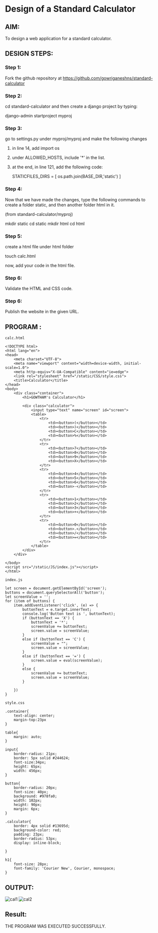 # Design of a Standard Calculator

## AIM:

To design a web application for a standard calculator.

## DESIGN STEPS:

### Step 1:

 Fork the github repository at https://github.com/gowriganeshns/standard-calculator

### Step 2:
 
 cd standard-calculator and then create a django project by typing:

 django-admin startproject myproj


### Step 3:
 
 go to settings.py under myproj/myproj and make the following changes

 1) in line 14, add import os

 2) under ALLOWED_HOSTS, include '*' in the list.

 3) at the end, in line 121, add the following code:
    
    STATICFILES_DIRS = [
        os.path.join(BASE_DIR,'static')
    ]


### Step 4:

 Now that we have made the changes, type the following commands to create a folder static, and then another folder html in it.

 (from standard-calculator/myproj)

 mkdir static
 cd static
 mkdir html
 cd html

### Step 5:

 create a html file under html folder

 touch calc.html

 now, add your code in the html file.

### Step 6:

Validate the HTML and CSS code.

### Step 6:

Publish the website in the given URL.

## PROGRAM :
```
calc.html

<!DOCTYPE html>
<html lang="en">
<head>
    <meta charset="UTF-8">
    <meta name="viewport" content="width=device-width, initial-scale=1.0">
    <meta http-equiv="X-UA-Compatible" content="ie=edge">
    <link rel="stylesheet" href="/static/CSS/style.css">
    <title>Calculator</title>
</head>
<body>
    <div class="container">
        <h1>GOWTHAM's Calculator</h1>

        <div class="calculator">
            <input type="text" name="screen" id="screen">
            <table>
                <tr>
                    <td><button>(</button></td>
                    <td><button>)</button></td>
                    <td><button>C</button></td>
                    <td><button>%</button></td>
                </tr>
                <tr>
                    <td><button>7</button></td>
                    <td><button>8</button></td>
                    <td><button>9</button></td>
                    <td><button>X</button></td>
                </tr>
                <tr>
                    <td><button>4</button></td>
                    <td><button>5</button></td>
                    <td><button>6</button></td>
                    <td><button>-</button></td>
                </tr>
                <tr>
                    <td><button>1</button></td>
                    <td><button>2</button></td>
                    <td><button>3</button></td>
                    <td><button>+</button></td>
                </tr>
                <tr>
                    <td><button>0</button></td>
                    <td><button>.</button></td>
                    <td><button>/</button></td>
                    <td><button>=</button></td>
                </tr>
            </table>
        </div>
    </div>

</body>
<script src="/static/JS/index.js"></script>
</html>

index.js

let screen = document.getElementById('screen');
buttons = document.querySelectorAll('button');
let screenValue = '';
for (item of buttons) {
    item.addEventListener('click', (e) => {
        buttonText = e.target.innerText;
        console.log('Button text is ', buttonText);
        if (buttonText == 'X') {
            buttonText = '*';
            screenValue += buttonText;
            screen.value = screenValue;
        }
        else if (buttonText == 'C') {
            screenValue = "";
            screen.value = screenValue;
        }
        else if (buttonText == '=') {
            screen.value = eval(screenValue);
        }
        else {
            screenValue += buttonText;
            screen.value = screenValue;
        }

    })
}

style.css

.container{
    text-align: center;
    margin-top:23px
}

table{
    margin: auto;
}

input{
    border-radius: 21px;
    border: 5px solid #244624;
    font-size:34px;
    height: 65px;
    width: 456px;
}

button{
    border-radius: 20px;
    font-size: 40px;
    background: #978fa0;
    width: 102px;
    height: 90px;
    margin: 6px;
}

.calculator{ 
    border: 4px solid #13695d;
    background-color: red;
    padding: 23px;
    border-radius: 53px;
    display: inline-block;
    
}

h1{
    font-size: 28px;
    font-family: 'Courier New', Courier, monospace;
}

```

 ## OUTPUT:

![cal1](https://github.com/Gowtham-jk/calculater/assets/149857834/7e2d6891-4e9a-4175-a742-493485cd56a3)
![cal2](https://github.com/Gowtham-jk/calculater/assets/149857834/8bd8db40-4f08-4a95-a4f5-1ad1d27c708d)


## Result:

THE PROGRAM WAS EXECUTED SUCCESSFULLY.
